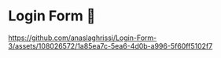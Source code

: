 # Login Form 🤩

https://github.com/anaslaghrissi/Login-Form-3/assets/108026572/1a85ea7c-5ea6-4d0b-a996-5f60ff5102f7
